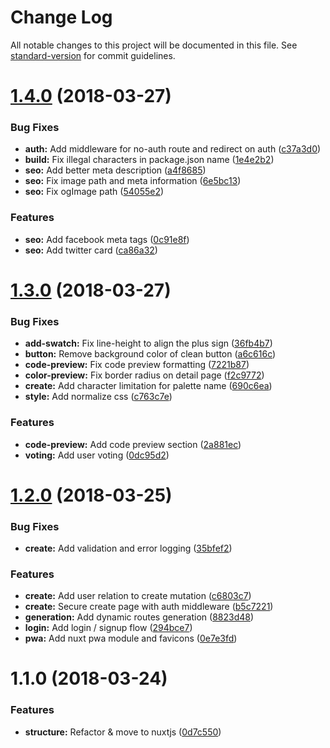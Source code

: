 # Change Log

All notable changes to this project will be documented in this file. See [standard-version](https://github.com/conventional-changelog/standard-version) for commit guidelines.

<a name="1.4.0"></a>
# [1.4.0](https://github.com/apertureless/colourhunt/compare/v1.3.0...v1.4.0) (2018-03-27)


### Bug Fixes

* **auth:** Add middleware for no-auth route and redirect on auth ([c37a3d0](https://github.com/apertureless/colourhunt/commit/c37a3d0))
* **build:** Fix illegal characters in package.json name ([1e4e2b2](https://github.com/apertureless/colourhunt/commit/1e4e2b2))
* **seo:** Add better meta description ([a4f8685](https://github.com/apertureless/colourhunt/commit/a4f8685))
* **seo:** Fix image path and meta information ([6e5bc13](https://github.com/apertureless/colourhunt/commit/6e5bc13))
* **seo:** Fix ogImage path ([54055e2](https://github.com/apertureless/colourhunt/commit/54055e2))


### Features

* **seo:** Add facebook meta tags ([0c91e8f](https://github.com/apertureless/colourhunt/commit/0c91e8f))
* **seo:** Add twitter card ([ca86a32](https://github.com/apertureless/colourhunt/commit/ca86a32))



<a name="1.3.0"></a>
# [1.3.0](https://github.com/apertureless/colourhunt/compare/v1.2.0...v1.3.0) (2018-03-27)


### Bug Fixes

* **add-swatch:** Fix line-height to align the plus sign ([36fb4b7](https://github.com/apertureless/colourhunt/commit/36fb4b7))
* **button:** Remove background color of clean button ([a6c616c](https://github.com/apertureless/colourhunt/commit/a6c616c))
* **code-preview:** Fix code preview formatting ([7221b87](https://github.com/apertureless/colourhunt/commit/7221b87))
* **color-preview:** Fix border radius on detail page ([f2c9772](https://github.com/apertureless/colourhunt/commit/f2c9772))
* **create:** Add character limitation for palette name ([690c6ea](https://github.com/apertureless/colourhunt/commit/690c6ea))
* **style:** Add normalize css ([c763c7e](https://github.com/apertureless/colourhunt/commit/c763c7e))


### Features

* **code-preview:** Add code preview section ([2a881ec](https://github.com/apertureless/colourhunt/commit/2a881ec))
* **voting:** Add user voting ([0dc95d2](https://github.com/apertureless/colourhunt/commit/0dc95d2))



<a name="1.2.0"></a>
# [1.2.0](https://github.com/apertureless/colourhunt/compare/v1.1.0...v1.2.0) (2018-03-25)


### Bug Fixes

* **create:** Add validation and error logging ([35bfef2](https://github.com/apertureless/colourhunt/commit/35bfef2))


### Features

* **create:** Add user relation to create mutation ([c6803c7](https://github.com/apertureless/colourhunt/commit/c6803c7))
* **create:** Secure create page with auth middleware ([b5c7221](https://github.com/apertureless/colourhunt/commit/b5c7221))
* **generation:** Add dynamic routes generation ([8823d48](https://github.com/apertureless/colourhunt/commit/8823d48))
* **login:** Add login / signup flow ([294bce7](https://github.com/apertureless/colourhunt/commit/294bce7))
* **pwa:** Add nuxt pwa module and favicons ([0e7e3fd](https://github.com/apertureless/colourhunt/commit/0e7e3fd))



<a name="1.1.0"></a>
# 1.1.0 (2018-03-24)


### Features

* **structure:** Refactor & move to nuxtjs ([0d7c550](https://github.com/apertureless/colourhunt/commit/0d7c550))
